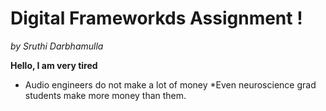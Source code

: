 # Digital Frameworkds Assignment !

_by Sruthi Darbhamulla_

__Hello, I am very tired__
* Audio engineers do not make a lot of money
    *Even neuroscience grad students make more money than them. 
